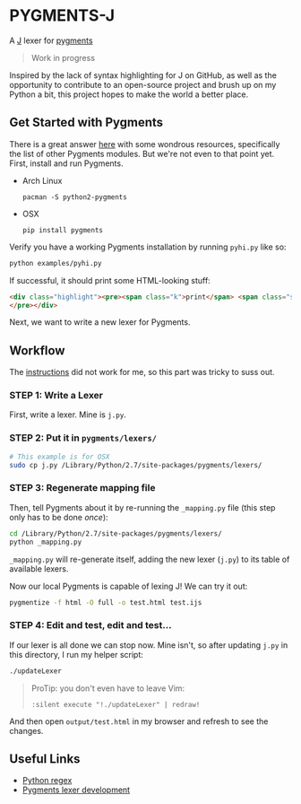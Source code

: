 PYGMENTS-J
==========

A [J](http://jsoftware.com) lexer for [pygments](http://pygments.org)

> Work in progress

Inspired by the lack of syntax highlighting for J on GitHub, as well as the opportunity to contribute to an open-source project and brush up on my Python a bit, this project hopes to make the world a better place.



Get Started with Pygments
-------------------------

There is a great answer [here](http://stackoverflow.com/q/14755721/2037637) with some wondrous resources, specifically the list of other Pygments modules. But we're not even to that point yet. First, install and run Pygments.

* Arch Linux

  `pacman -S python2-pygments`

* OSX

  `pip install pygments`

Verify you have a working Pygments installation by running `pyhi.py` like so:

```sh
python examples/pyhi.py
```

If successful, it should print some HTML-looking stuff:

```html
<div class="highlight"><pre><span class="k">print</span> <span class="s">&quot;Hello World&quot;</span>
</pre></div>
```

Next, we want to write a new lexer for Pygments.



Workflow
--------

The [instructions](http://pygments.org/docs/lexerdevelopment/) did not work for me, so this part was tricky to suss out.


### STEP 1: Write a Lexer

First, write a lexer. Mine is `j.py`.


### STEP 2: Put it in `pygments/lexers/`

```sh
# This example is for OSX
sudo cp j.py /Library/Python/2.7/site-packages/pygments/lexers/
```


### STEP 3: Regenerate mapping file
Then, tell Pygments about it by re-running the `_mapping.py` file (this step only has to be done *once*):

```sh
cd /Library/Python/2.7/site-packages/pygments/lexers/
python _mapping.py
```

`_mapping.py` will re-generate itself, adding the new lexer (`j.py`) to its table of available lexers.

Now our local Pygments is capable of lexing J! We can try it out:

```sh
pygmentize -f html -O full -o test.html test.ijs
```


### STEP 4: Edit and test, edit and test...
If our lexer is all done we can stop now. Mine isn't, so after updating `j.py` in this directory, I run my helper script:

```sh
./updateLexer
```

> ProTip: you don't even have to leave Vim:
> ```viml
> :silent execute "!./updateLexer" | redraw!
> ```

And then open `output/test.html` in my browser and refresh to see the changes.



Useful Links
------------

* [Python regex](https://docs.python.org/dev/library/re.html#regular-expression-syntax)
* [Pygments lexer development](http://pygments.org/docs/lexerdevelopment/)
